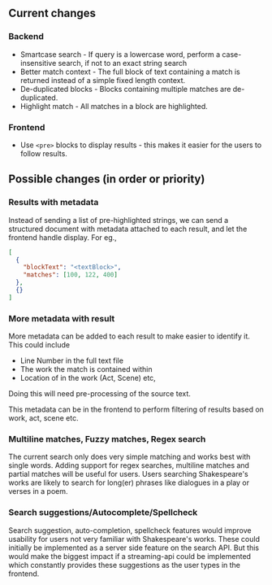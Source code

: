 ## Current changes

### Backend

- Smartcase search - If query is a lowercase word, perform a case-insensitive search, if not to an exact string search
- Better match context - The full block of text containing a match is returned instead of a simple fixed length context.
- De-duplicated blocks - Blocks containing multiple matches are de-duplicated.
- Highlight match - All matches in a block are highlighted.

### Frontend

- Use `<pre>` blocks to display results - this makes it easier for the users to follow results.


## Possible changes (in order or priority)

### Results with metadata

Instead of sending a list of pre-highlighted strings, we can send a structured document with metadata attached to each result, and let the frontend handle display. For eg.,

```json
[
  {
    "blockText": "<textBlock>",
    "matches": [100, 122, 400]
  },
  {}
]
```

### More metadata with result

More metadata can be added to each result to make easier to identify it. This could include

- Line Number in the full text file
- The work the match is contained within
- Location of in the work (Act, Scene) etc,

Doing this will need pre-processing of the source text.

This metadata can be in the frontend to perform filtering of results based on work, act, scene etc.


### Multiline matches, Fuzzy matches, Regex search

The current search only does very simple matching and works best with single words. Adding support for regex searches, multiline matches and partial matches will be useful for users. Users searching Shakespeare's works are likely to search for long(er) phrases like dialogues in a play or verses in a poem.

### Search suggestions/Autocomplete/Spellcheck

Search suggestion, auto-completion, spellcheck features would improve usability for users not very familiar with Shakespeare's works. These could initially be implemented as a server side feature on the search API. But this would make the biggest impact if a streaming-api could be implemented which constantly provides these suggestions as the user types in the frontend.
